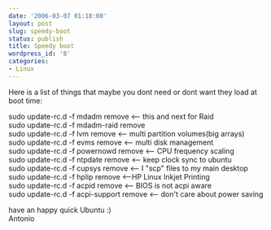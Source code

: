```yaml
---
date: '2006-03-07 01:18:00'
layout: post
slug: speedy-boot
status: publish
title: Speedy boot
wordpress_id: '8'
categories:
- Linux
---
```


Here is a list of things that maybe you dont need or dont want they load at boot time:  
  
sudo update-rc.d -f mdadm remove    <-- this and next for Raid  
sudo update-rc.d -f mdadm-raid remove  
sudo update-rc.d -f lvm remove   <-- multi partition volumes(big arrays)  
sudo update-rc.d -f evms remove            <-- multi disk management  
sudo update-rc.d -f powernowd remove  <-- CPU frequency scaling  
sudo update-rc.d -f ntpdate remove  <-- keep clock sync to ubuntu  
sudo update-rc.d -f cupsys remove  <-- I "scp" files to my main desktop  
sudo update-rc.d -f hplip remove  <--HP Linux Inkjet Printing  
sudo update-rc.d -f acpid remove    <-- BIOS is not acpi aware  
sudo update-rc.d -f acpi-support remove <-- don't care about power saving  
  
have an happy quick Ubuntu :)  
Antonio
